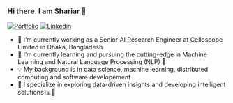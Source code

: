 ### Hi there. I am Shariar 👋
[![Portfolio](https://img.shields.io/badge/portfolio-028090?logo=githubsponsors)](https://shariar076.github.io/) [![Linkedin](https://img.shields.io/badge/linkedin-0b66c2?logo=linkedin)](https://www.linkedin.com/in/shariar076/)
<!-- [![Github](https://img.shields.io/badge/github-black?logo=github)](https://github.com/AmanAgarwal041) [![Medium](https://img.shields.io/badge/medium-black?logo=medium)](https://medium.com/@amanagarwal_99464) [![Linkedin](https://img.shields.io/badge/npm-EC4E20?logo=npm)](https://www.npmjs.com/~typeofnull) -->

<!--
**Shariar076/shariar076** is a ✨ _special_ ✨ repository because its `README.md` (this file) appears on your GitHub profile.

Here are some ideas to get you started:

-->
- 🔭 I’m currently working as a Senior AI Research Engineer at Celloscope Limited in Dhaka, Bangladesh
- 🌱 I’m currently learning and pursuing the cutting-edge in Machine Learning and Natural Language Processing (NLP) 🧠
- 💡 My background is in data science, machine learning, distributed computing and software developement
- 🚀 I specialize in exploring data-driven insights and developing intelligent solutions 📊🔬
<!--
- 👯 I’m looking to collaborate on ...
- 🤔 I’m looking for help with ...
- 💬 Ask me about ...
- 😄 Pronouns: ...
- ⚡ Fun fact: ...
- 📫 How to reach me: ...
-->

